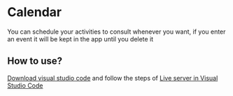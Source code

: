 # Calendar

You can schedule your activities to consult whenever you want, if you enter an event it will be kept in the app until you delete it

## How to use?

<a href="https://code.visualstudio.com/download" target="_blank" rel="noopener noreferrer">Download visual studio code</a> and follow the steps of <a href="https://www.kyocode.com/2019/05/live-server-visual-studio-code/" target="_blank" rel="noopener noreferrer">Live server in Visual Studio Code</a>
